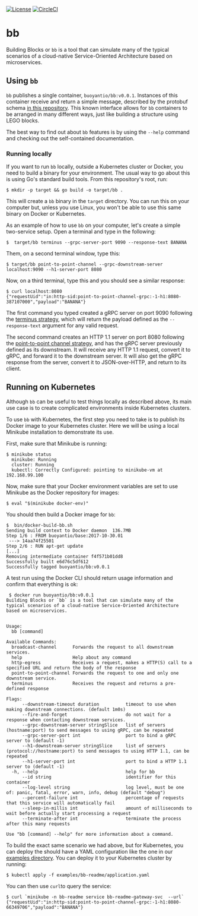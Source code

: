 [![License](https://img.shields.io/badge/License-Apache%202.0-blue.svg)](https://opensource.org/licenses/Apache-2.0)
[![CircleCI](https://circleci.com/gh/BuoyantIO/bb.svg?style=shield)](https://circleci.com/gh/BuoyantIO/bb)

# bb

Building Blocks or `bb` is a tool that can simulate many of the typical scenarios
of a cloud-native Service-Oriented Architecture based on microservices.

## Using `bb`
`bb` publishes a single container, `buoyantio/bb:v0.0.1`. Instances of this
container receive and return a simple message, described by the protobuf schema
[in this repository](api.proto). This known interface allows for `bb`
containers to be arranged in many different ways, just like building a structure
using LEGO blocks.

The best way to find out about `bb` features is by using the `--help` command and
checking out the self-contained documentation.

### Running locally
If you want to run `bb` locally, outside a Kubernetes cluster or Docker, you need
to build a binary for your environment. The usual way to go about this is using Go's
standard build tools. From this repository's root, run:

    $ mkdir -p target && go build -o target/bb .

This will create a `bb` binary in the `target` directory. You can run this on your
computer but, unless you use Linux, you won't be able to use this same binary on
Docker or Kubernetes.

As an example of how to use `bb` on your computer, let's create a simple two-service
setup. Open a terminal and type in the following:

    $  target/bb terminus --grpc-server-port 9090 --response-text BANANA

Them, on a second terminal window, type this:

    $ target/bb point-to-point-channel --grpc-downstream-server localhost:9090 --h1-server-port 8080

Now, on a third terminal, type this and you should see a similar response:

    $ curl localhost:8080
    {"requestUid":"in:http-sid:point-to-point-channel-grpc:-1-h1:8080-387107000","payload":"BANANA"}

The first command you typed created a gRPC server on port 9090 following the [terminus strategy](strategies/terminus.go),
which will return the payload defined as the `--response-text` argument for any valid request.

The second command creates an HTTP 1.1 server on port 8080 following the
[point-to-point channel strategy](strategies/point_to_point_channel.go), and has the gRPC server
previously defined as its downstream. It will receive any HTTP 1.1 request, convert it to gRPC,
and forward it to the downstream server. It will also get the gRPC response from the server, convert
it to JSON-over-HTTP, and return to its client.

## Running on Kubernetes
Although `bb` can be useful to test things locally as described above, its main use case is to create
complicated environments inside Kubernetes clusters.

To use `bb` with Kubernetes, the first step you need to take is to publish its Docker image to your
Kubernetes cluster. Here we will be using a local Minikube installation to demonstrate its use.

First, make sure that Minikube is running:

    $ minikube status
      minikube: Running
      cluster: Running
      kubectl: Correctly Configured: pointing to minikube-vm at 192.168.99.100

Now, make sure that your Docker environment variables are set to use Minikube as the Docker repository
for images:

    $ eval "$(minikube docker-env)"

You should then build a Docker image for `bb`:

    $  bin/docker-build-bb.sh
    Sending build context to Docker daemon  136.7MB
    Step 1/6 : FROM buoyantio/base:2017-10-30.01
     ---> 14aa74f25501
    Step 2/6 : RUN apt-get update
    [...]
    Removing intermediate container f4f571b01dd8
    Successfully built e6d76c5df612
    Successfully tagged buoyantio/bb:v0.0.1

A test run using the Docker CLI should return usage information and confirm that everything is ok:

     $ docker run buoyantio/bb:v0.0.1
    Building Blocks or `bb` is a tool that can simulate many of the typical scenarios of a cloud-native Service-Oriented Architecture based on microservices.


    Usage:
      bb [command]

    Available Commands:
      broadcast-channel      Forwards the request to all downstream services.
      help                   Help about any command
      http-egress            Receives a request, makes a HTTP(S) call to a specified URL and return the body of the response
      point-to-point-channel Forwards the request to one and only one downstream service.
      terminus               Receives the request and returns a pre-defined response

    Flags:
          --downstream-timeout duration          timeout to use when making downstream connections. (default 1m0s)
          --fire-and-forget                      do not wait for a response when contacting downstream services.
          --grpc-downstream-server stringSlice   list of servers (hostname:port) to send messages to using gRPC, can be repeated
          --grpc-server-port int                 port to bind a gRPC server to (default -1)
          --h1-downstream-server stringSlice     list of servers (protocol://hostname:port) to send messages to using HTTP 1.1, can be repeated
          --h1-server-port int                   port to bind a HTTP 1.1 server to (default -1)
      -h, --help                                 help for bb
          --id string                            identifier for this container
          --log-level string                     log level, must be one of: panic, fatal, error, warn, info, debug (default "debug")
          --percent-failure int                  percentage of requests that this service will automatically fail
          --sleep-in-millis int                  amount of milliseconds to wait before actually start processing a request
          --terminate-after int                  terminate the process after this many requests

    Use "bb [command] --help" for more information about a command.

To build the exact same scenario we had above, but for Kubernetes, you can deploy the should have
a YAML configuration like the one in our [examples directory](). You can deploy it to your Kubernetes
cluster by running:

    $ kubectl apply -f examples/bb-readme/application.yaml

You can then use `curl`to query the service:

    $ curl `minikube -n bb-readme service bb-readme-gateway-svc  --url`
    {"requestUid":"in:http-sid:point-to-point-channel-grpc:-1-h1:8080-66349706","payload":"BANANA"}
